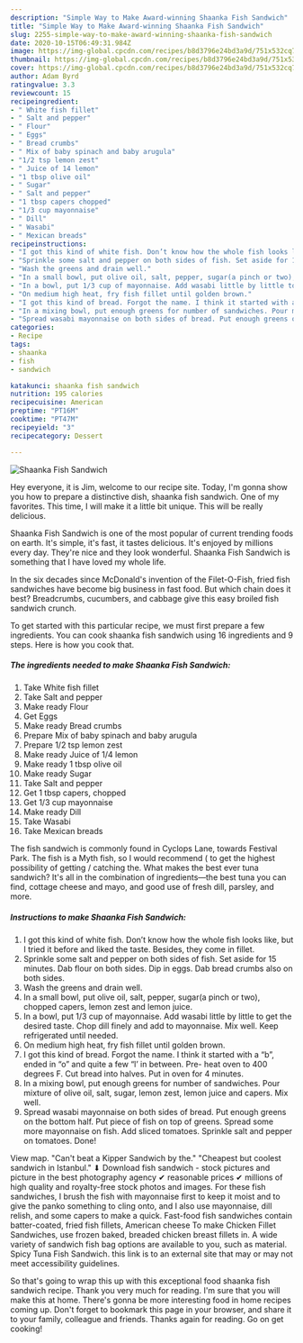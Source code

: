 ```yaml
---
description: "Simple Way to Make Award-winning Shaanka Fish Sandwich"
title: "Simple Way to Make Award-winning Shaanka Fish Sandwich"
slug: 2255-simple-way-to-make-award-winning-shaanka-fish-sandwich
date: 2020-10-15T06:49:31.984Z
image: https://img-global.cpcdn.com/recipes/b8d3796e24bd3a9d/751x532cq70/shaanka-fish-sandwich-recipe-main-photo.jpg
thumbnail: https://img-global.cpcdn.com/recipes/b8d3796e24bd3a9d/751x532cq70/shaanka-fish-sandwich-recipe-main-photo.jpg
cover: https://img-global.cpcdn.com/recipes/b8d3796e24bd3a9d/751x532cq70/shaanka-fish-sandwich-recipe-main-photo.jpg
author: Adam Byrd
ratingvalue: 3.3
reviewcount: 15
recipeingredient:
- " White fish fillet"
- " Salt and pepper"
- " Flour"
- " Eggs"
- " Bread crumbs"
- " Mix of baby spinach and baby arugula"
- "1/2 tsp lemon zest"
- " Juice of 14 lemon"
- "1 tbsp olive oil"
- " Sugar"
- " Salt and pepper"
- "1 tbsp capers chopped"
- "1/3 cup mayonnaise"
- " Dill"
- " Wasabi"
- " Mexican breads"
recipeinstructions:
- "I got this kind of white fish. Don’t know how the whole fish looks like, but I tried it before and liked the taste. Besides, they come in fillet."
- "Sprinkle some salt and pepper on both sides of fish. Set aside for 15 minutes. Dab flour on both sides. Dip in eggs. Dab bread crumbs also on both sides."
- "Wash the greens and drain well."
- "In a small bowl, put olive oil, salt, pepper, sugar(a pinch or two), chopped capers, lemon zest and lemon juice."
- "In a bowl, put 1/3 cup of mayonnaise. Add wasabi little by little to get the desired taste. Chop dill finely and add to mayonnaise. Mix well. Keep refrigerated until needed."
- "On medium high heat, fry fish fillet until golden brown."
- "I got this kind of bread. Forgot the name. I think it started with a “b”, ended in “o” and quite a few “l’ in between. Pre- heat oven to 400 degrees F. Cut bread into halves. Put in oven for 4 minutes."
- "In a mixing bowl, put enough greens for number of sandwiches. Pour mixture of olive oil, salt, sugar, lemon zest, lemon juice and capers. Mix well."
- "Spread wasabi mayonnaise on both sides of bread. Put enough greens on the bottom half. Put piece of fish on top of greens. Spread some more mayonnaise on fish. Add sliced tomatoes. Sprinkle salt and pepper on tomatoes. Done!"
categories:
- Recipe
tags:
- shaanka
- fish
- sandwich

katakunci: shaanka fish sandwich 
nutrition: 195 calories
recipecuisine: American
preptime: "PT16M"
cooktime: "PT47M"
recipeyield: "3"
recipecategory: Dessert

---
```



![Shaanka Fish Sandwich](https://img-global.cpcdn.com/recipes/b8d3796e24bd3a9d/751x532cq70/shaanka-fish-sandwich-recipe-main-photo.jpg)

Hey everyone, it is Jim, welcome to our recipe site. Today, I'm gonna show you how to prepare a distinctive dish, shaanka fish sandwich. One of my favorites. This time, I will make it a little bit unique. This will be really delicious.

Shaanka Fish Sandwich is one of the most popular of current trending foods on earth. It's simple, it's fast, it tastes delicious. It's enjoyed by millions every day. They're nice and they look wonderful. Shaanka Fish Sandwich is something that I have loved my whole life.

In the six decades since McDonald&#39;s invention of the Filet-O-Fish, fried fish sandwiches have become big business in fast food. But which chain does it best? Breadcrumbs, cucumbers, and cabbage give this easy broiled fish sandwich crunch.


To get started with this particular recipe, we must first prepare a few ingredients. You can cook shaanka fish sandwich using 16 ingredients and 9 steps. Here is how you cook that.

<!--inarticleads1-->

##### The ingredients needed to make Shaanka Fish Sandwich:

1. Take  White fish fillet
1. Take  Salt and pepper
1. Make ready  Flour
1. Get  Eggs
1. Make ready  Bread crumbs
1. Prepare  Mix of baby spinach and baby arugula
1. Prepare 1/2 tsp lemon zest
1. Make ready  Juice of 1/4 lemon
1. Make ready 1 tbsp olive oil
1. Make ready  Sugar
1. Take  Salt and pepper
1. Get 1 tbsp capers, chopped
1. Get 1/3 cup mayonnaise
1. Make ready  Dill
1. Take  Wasabi
1. Take  Mexican breads


The fish sandwich is commonly found in Cyclops Lane, towards Festival Park. The fish is a Myth fish, so I would recommend ( to get the highest possibility of getting / catching the. What makes the best ever tuna sandwich? It&#39;s all in the combination of ingredients—the best tuna you can find, cottage cheese and mayo, and good use of fresh dill, parsley, and more. 

<!--inarticleads2-->

##### Instructions to make Shaanka Fish Sandwich:

1. I got this kind of white fish. Don’t know how the whole fish looks like, but I tried it before and liked the taste. Besides, they come in fillet.
1. Sprinkle some salt and pepper on both sides of fish. Set aside for 15 minutes. Dab flour on both sides. Dip in eggs. Dab bread crumbs also on both sides.
1. Wash the greens and drain well.
1. In a small bowl, put olive oil, salt, pepper, sugar(a pinch or two), chopped capers, lemon zest and lemon juice.
1. In a bowl, put 1/3 cup of mayonnaise. Add wasabi little by little to get the desired taste. Chop dill finely and add to mayonnaise. Mix well. Keep refrigerated until needed.
1. On medium high heat, fry fish fillet until golden brown.
1. I got this kind of bread. Forgot the name. I think it started with a “b”, ended in “o” and quite a few “l’ in between. Pre- heat oven to 400 degrees F. Cut bread into halves. Put in oven for 4 minutes.
1. In a mixing bowl, put enough greens for number of sandwiches. Pour mixture of olive oil, salt, sugar, lemon zest, lemon juice and capers. Mix well.
1. Spread wasabi mayonnaise on both sides of bread. Put enough greens on the bottom half. Put piece of fish on top of greens. Spread some more mayonnaise on fish. Add sliced tomatoes. Sprinkle salt and pepper on tomatoes. Done!


View map. &#34;Can&#39;t beat a Kipper Sandwich by the.&#34; &#34;Cheapest but coolest sandwich in Istanbul.&#34; ⬇ Download fish sandwich - stock pictures and picture in the best photography agency ✔ reasonable prices ✔ millions of high quality and royalty-free stock photos and images. For these fish sandwiches, I brush the fish with mayonnaise first to keep it moist and to give the panko something to cling onto, and I also use mayonnaise, dill relish, and some capers to make a quick. Fast-food fish sandwiches contain batter-coated, fried fish fillets, American cheese To make Chicken Fillet Sandwiches, use frozen baked, breaded chicken breast fillets in. A wide variety of sandwich fish bag options are available to you, such as material. Spicy Tuna Fish Sandwich. this link is to an external site that may or may not meet accessibility guidelines. 

So that's going to wrap this up with this exceptional food shaanka fish sandwich recipe. Thank you very much for reading. I'm sure that you will make this at home. There's gonna be more interesting food in home recipes coming up. Don't forget to bookmark this page in your browser, and share it to your family, colleague and friends. Thanks again for reading. Go on get cooking!
